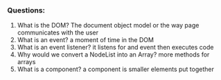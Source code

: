 ### Questions:
1. What is the DOM?
The document object model or the way page communicates with the user
2. What is an event?
a moment of time in the DOM
3. What is an event listener?
it listens for and event then executes code
4. Why would we convert a NodeList into an Array? more methods for arrays
5. What is a component?
a component is smaller elements put together

